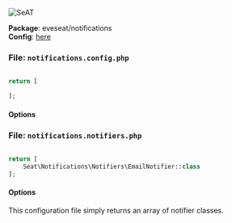 ![SeAT](http://i.imgur.com/aPPOxSK.png)

**Package**: eveseat/notifications  
**Config**: [here](https://github.com/eveseat/notifications/tree/master/src/Config)

### File: `notifications.config.php`

```php

return [

];
```

#### Options 

### File: `notifications.notifiers.php`

```php

return [
    Seat\Notifications\Notifiers\EmailNotifier::class
];
```

#### Options 
This configuration file simply returns an array of notifier classes.
